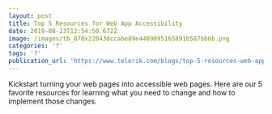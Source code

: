 ```yaml
---
layout: post
title: Top 5 Resources for Web App Accessibility
date: 2019-08-23T12:54:50.672Z
image: /images/tb_870x22043dccabe89e4489095165891b587bb6b.png
categories: '?'
tags: '?'
publication_url: 'https://www.telerik.com/blogs/top-5-resources-web-app-accessibility'
---
```

Kickstart turning your web pages into accessible web pages. Here are our 5 favorite resources for learning what you need to change and how to implement those changes.
